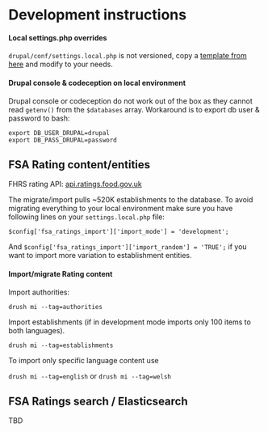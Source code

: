 Development instructions
========================

#### Local settings.php overrides

`drupal/conf/settings.local.php` is not versioned, copy a [template from here](settings.local.php.txt) and modify to your needs.

#### Drupal console & codeception on local environment

Drupal console or codeception do not work out of the box as they cannot read `getenv()` from the `$databases` array. Workaround is to export db user & password to bash:
 ```
 export DB_USER_DRUPAL=drupal
 export DB_PASS_DRUPAL=password
 ```
 

FSA Rating content/entities
---------------------
 
FHRS rating API: [api.ratings.food.gov.uk](http://api.ratings.food.gov.uk) 

The migrate/import pulls ~520K establishments to the database. To avoid migrating everything to your local environment make sure you have following lines on your `settings.local.php` file:

```$config['fsa_ratings_import']['import_mode'] = 'development';``` 

And ```$config['fsa_ratings_import']['import_random'] = 'TRUE';``` if you want to import more variation to establishment entities.

#### Import/migrate Rating content

Import authorities:

```drush mi --tag=authorities```

Import establishments (if in development mode imports only 100 items to both languages).

```drush mi --tag=establishments```

To import only specific language content use

`drush mi --tag=english` or `drush mi --tag=welsh`


FSA Ratings search / Elasticsearch
---------------------

TBD